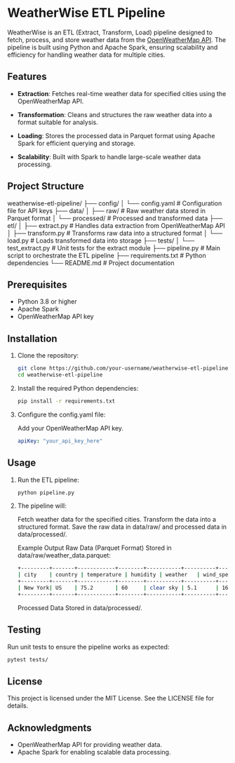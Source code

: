 # WeatherWise ETL Pipeline

WeatherWise is an ETL (Extract, Transform, Load) pipeline designed to fetch, process, and store weather data from the [OpenWeatherMap API](https://openweathermap.org/api). The pipeline is built using Python and Apache Spark, ensuring scalability and efficiency for handling weather data for multiple cities.

## Features

- **Extraction**: 
  Fetches real-time weather data for specified cities using the OpenWeatherMap API.

- **Transformation**: 
  Cleans and structures the raw weather data into a format suitable for analysis.

- **Loading**: 
  Stores the processed data in Parquet format using Apache Spark for efficient querying and storage.

- **Scalability**: 
  Built with Spark to handle large-scale weather data processing.

## Project Structure

weatherwise-etl-pipeline/ 
├── config/ 
│   └── config.yaml # Configuration file for API keys 
├── data/ 
│   ├── raw/ # Raw weather data stored in Parquet format 
│   └── processed/ # Processed and transformed data 
├── etl/ 
│   ├── extract.py # Handles data extraction from OpenWeatherMap API 
│   ├── transform.py # Transforms raw data into a structured format 
│   └── load.py # Loads transformed data into storage 
├── tests/ 
│   └── test_extract.py # Unit tests for the extract module 
├── pipeline.py # Main script to orchestrate the ETL pipeline 
├── requirements.txt # Python dependencies 
└── README.md # Project documentation


## Prerequisites

- Python 3.8 or higher
- Apache Spark
- OpenWeatherMap API key

## Installation

1. Clone the repository:
   ```bash
   git clone https://github.com/your-username/weatherwise-etl-pipeline.git
   cd weatherwise-etl-pipeline
   ```

2. Install the required Python dependencies:
   ```bash
   pip install -r requirements.txt
   ```

3. Configure the config.yaml file:

   Add your OpenWeatherMap API key.
   ```yaml
   apiKey: "your_api_key_here"
   ```

## Usage
1. Run the ETL pipeline:
   ```bash
   python pipeline.py
   ```

2. The pipeline will:

    Fetch weather data for the specified cities.
    Transform the data into a structured format.
    Save the raw data in data/raw/ and processed data in data/processed/.

    Example Output
    Raw Data (Parquet Format)
    Stored in data/raw/weather_data.parquet:
    ```bash
    +---------+-------+------------+--------+-----------+----------+----------+
    | city    | country | temperature | humidity | weather   | wind_speed | timestamp |
    +---------+-------+------------+--------+-----------+----------+----------+
    | New York| US    | 75.2       | 60     | clear sky | 5.1      | 1697049600|
    +---------+-------+------------+--------+-----------+----------+----------+
    ```
    Processed Data
    Stored in data/processed/.

## Testing
Run unit tests to ensure the pipeline works as expected:
```bash
pytest tests/
```

## License
This project is licensed under the MIT License. See the LICENSE file for details.

## Acknowledgments
- OpenWeatherMap API for providing weather data.
- Apache Spark for enabling scalable data processing.
